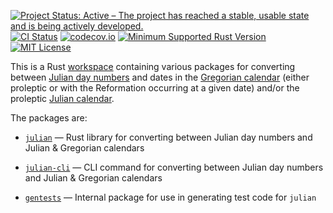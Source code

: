 [![Project Status: Active – The project has reached a stable, usable state and is being actively developed.](https://www.repostatus.org/badges/latest/active.svg)](https://www.repostatus.org/#active)
[![CI Status](https://github.com/jwodder/julian-rs/actions/workflows/test.yml/badge.svg)](https://github.com/jwodder/julian-rs/actions/workflows/test.yml)
[![codecov.io](https://codecov.io/gh/jwodder/julian-rs/branch/master/graph/badge.svg)](https://codecov.io/gh/jwodder/julian-rs)
[![Minimum Supported Rust Version](https://img.shields.io/badge/MSRV-1.81-orange)](https://www.rust-lang.org)
[![MIT License](https://img.shields.io/github/license/jwodder/julian-rs.svg)](https://opensource.org/licenses/MIT)

This is a Rust [workspace][] containing various packages for converting between
[Julian day numbers][] and dates in the [Gregorian calendar][] (either
proleptic or with the Reformation occurring at a given date) and/or the
proleptic [Julian calendar][].

The packages are:

- [`julian`][] — Rust library for converting between Julian day numbers and
  Julian & Gregorian calendars

- [`julian-cli`][] — CLI command for converting between Julian day numbers and
  Julian & Gregorian calendars

- [`gentests`][] — Internal package for use in generating test code for
  `julian`

[workspace]: https://doc.rust-lang.org/cargo/reference/workspaces.html
[Julian day numbers]: https://en.wikipedia.org/wiki/Julian_day
[Gregorian calendar]: https://en.wikipedia.org/wiki/Gregorian_calendar
[Julian calendar]: https://en.wikipedia.org/wiki/Julian_calendar
[`julian`]: https://github.com/jwodder/julian-rs/tree/master/crates/julian
[`julian-cli`]: https://github.com/jwodder/julian-rs/tree/master/crates/julian-cli
[`gentests`]: https://github.com/jwodder/julian-rs/tree/master/crates/gentests
